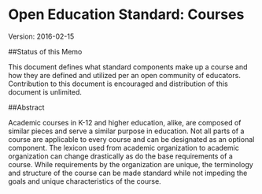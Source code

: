 # Open Education Standard: Courses

Version: 2016-02-15

##Status of this Memo

This document defines what standard components make up a course and how they are defined and utilized per an open community of educators. Contribution to this document is encouraged and distribution of this document is unlimited.

##Abstract

Academic courses in K-12 and higher education, alike, are composed of similar pieces and serve a similar purpose in education. Not all parts of a course are applicable to every course and can be designated as an optional component. The lexicon used from academic organization to academic organization can change drastically as do the base requirements of a course. While requirements by the organization are unique, the terminology and structure of the course can be made standard while not impeding the goals and unique characteristics of the course.